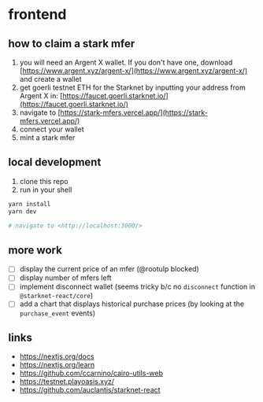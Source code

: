 # frontend

## how to claim a stark mfer

1. you will need an Argent X wallet. If you don't have one, download [https://www.argent.xyz/argent-x/](https://www.argent.xyz/argent-x/) and create a wallet
1. get goerli testnet ETH for the Starknet by inputting your address from Argent X in: [https://faucet.goerli.starknet.io/](https://faucet.goerli.starknet.io/)
1. navigate to [https://stark-mfers.vercel.app/](https://stark-mfers.vercel.app/)
1. connect your wallet
1. mint a stark mfer

## local development

1. clone this repo
2. run in your shell

```bash
yarn install
yarn dev

# navigate to <http://localhost:3000/>
```

## more work

- [ ] display the current price of an mfer (@rootulp blocked)
- [ ] display number of mfers left
- [ ] implement disconnect wallet (seems tricky b/c no `disconnect` function in `@starknet-react/core`)
- [ ] add a chart that displays historical purchase prices (by looking at the `purchase_event` events)

## links

- <https://nextjs.org/docs>
- <https://nextjs.org/learn>
- <https://github.com/ccarnino/cairo-utils-web>
- <https://testnet.playoasis.xyz/>
- <https://github.com/auclantis/starknet-react>

